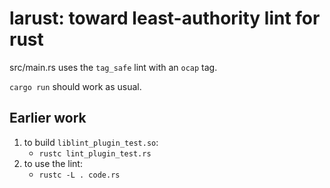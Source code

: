 # larust: toward least-authority lint for rust

src/main.rs uses the `tag_safe` lint with an `ocap` tag.

`cargo run` should work as usual.

## Earlier work

 1. to build `liblint_plugin_test.so`:
    - `rustc lint_plugin_test.rs`
 2. to use the lint:
    -  `rustc -L . code.rs`
